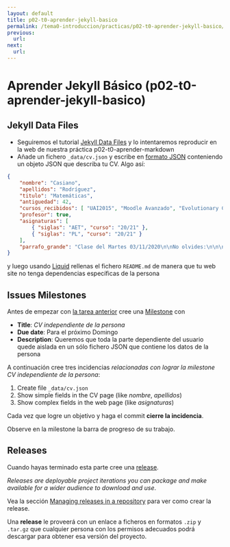 ```yaml
---
layout: default
title: p02-t0-aprender-jekyll-basico
permalink: /tema0-introduccion/practicas/p02-t0-aprender-jekyll-basico/index.html
previous: 
  url: 
next:
  url: 
---
```


# Aprender Jekyll Básico (p02-t0-aprender-jekyll-basico)


## Jekyll Data Files

- Seguiremos el tutorial [Jekyll Data Files](https://jekyllrb.com/docs/datafiles/) y lo intentaremos reproducir en la web de nuestra práctica p02-t0-aprender-markdown
- Añade un fichero `_data/cv.json`   y escribe en [formato JSON](https://en.wikipedia.org/wiki/JSON) conteniendo un objeto JSON que describa tu CV. Algo así:

```json
{
    "nombre": "Casiano",
    "apellidos": "Rodríguez",
    "titulo": "Matemáticas",
    "antiguedad": 42,
    "cursos_recibidos": [ "UAI2015", "Moodle Avanzado", "Evolutionary Computing"],
    "profesor": true,
    "asignaturas": [ 
        { "siglas": "AET", "curso": "20/21" },
        { "siglas": "PL", "curso": "20/21" }
    ],
    "parrafo_grande": "Clase del Martes 03/11/2020\n\nNo olvides:\n\n\n  Rellena la tarea de asistencia\n\n\nComenzaremos repasando la introducción a la asignatura que hizo el profesor ..."
}
```

y luego usando [Liquid](https://shopify.github.io/liquid/) rellenas el fichero `README.md` de manera que tu web site no tenga dependencias específicas de la persona 

## Issues Milestones

Antes de empezar con [la tarea anterior](#jekyll-data-files) cree una [Milestone](https://docs.github.com/en/free-pro-team@latest/github/managing-your-work-on-github/about-milestones) con 

* **Title**: *CV independiente de la persona*
* **Due date**: Para el próximo Domingo
* **Description**: Queremos que toda la parte dependiente del usuario quede aislada en un sólo fichero JSON que contiene los datos de la persona

A continuación cree tres incidencias *relacionadas con lograr la milestone CV independiente de la persona*:

1. Create file `_data/cv.json`
2. Show simple fields in the CV page (like *nombre*, *apellidos*)
3. Show complex fields in the web page (like *asignaturas*)

Cada vez que logre un objetivo y haga el commit **cierre la incidencia**.

Observe en la milestone la barra de progreso de su trabajo.

## Releases

Cuando hayas terminado esta parte cree una [release](https://docs.github.com/en/free-pro-team@latest/github/administering-a-repository/releasing-projects-on-github).

*Releases are deployable project iterations you can package and make available for a wider audience to download and use*.

Vea la sección [Managing releases in a repository](https://docs.github.com/en/free-pro-team@latest/github/administering-a-repository/managing-releases-in-a-repository) para ver como crear la release. 

Una **release** le proveerá con un enlace a ficheros en formatos `.zip` y `.tar.gz` que cualquier persona con los permisos adecuados podrá descargar para obtener esa versión del proyecto.

